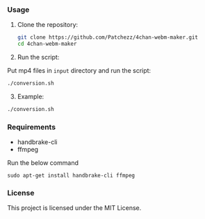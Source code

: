 
### Usage

1. Clone the repository:
    ```sh
    git clone https://github.com/Patchezz/4chan-webm-maker.git
    cd 4chan-webm-maker
    ```

2. Run the script:

Put mp4 files in `input` directory and run the script:


```sh
./conversion.sh 
```

3. Example:
```sh
./conversion.sh 
```

### Requirements

- handbrake-cli
- ffmpeg

Run the below command

```
sudo apt-get install handbrake-cli ffmpeg
```
### License

This project is licensed under the MIT License.